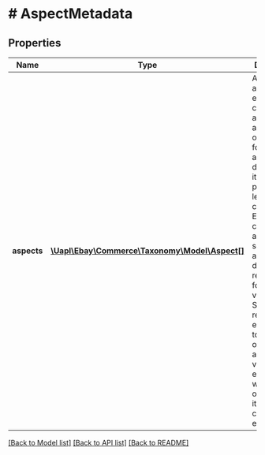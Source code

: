 # # AspectMetadata

## Properties

Name | Type | Description | Notes
------------ | ------------- | ------------- | -------------
**aspects** | [**\Uapl\Ebay\Commerce\Taxonomy\Model\Aspect[]**](Aspect.md) | A list of item aspects (for example, color) that are appropriate or necessary for accurately describing items in a particular leaf category. Each category has a different set of aspects and different requirements for aspect values. Sellers are required or encouraged to provide one or more acceptable values for each aspect when offering an item in that category on eBay. | [optional]

[[Back to Model list]](../../README.md#models) [[Back to API list]](../../README.md#endpoints) [[Back to README]](../../README.md)
